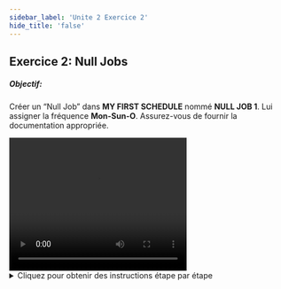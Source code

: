 ```yaml
---
sidebar_label: 'Unite 2 Exercice 2'
hide_title: 'false'
---
```


## Exercice 2: Null Jobs

##### Objectif:

Créer un “Null Job” dans **MY FIRST SCHEDULE** nommé **NULL JOB 1**. Lui assigner la fréquence **Mon-Sun-O**. Assurez-vous de fournir la documentation appropriée.

<div>
<video width="320" height="240" controls>
  <source src="videobasic/U2E2.mp4" type="video/mp4"></source>
Your browser does not support the video tag.
</video>
</div>

<details>

<summary>Cliquez pour obtenir des instructions étape par étape</summary>

1. Sous la rubrique **Administration**, double-cliquez sur **Job Master**.
2. Dans la liste déroulante **Schedule**, sélectionnez **My First Schedule**.
3. Cliquez sur le bouton **Ajouter** dans la barre d'outils Job Master.
4. Dans la zone de texte Nom, entrez **Null Job 1**.
5. Cliquez sur le bouton **Sauvegarder** dans la barre d'outils Job Master.
6. Cliquez sur l'onglet **Fréquence**.
7. Dans le cadre de la liste Fréquence, cliquez sur le bouton **Ajouter**.
    * Cliquez sur le bouton radio **Créer Nouvelle Fréquence**.
    * Dans la zone Nom Fréquence, tapez **Mon-Sun-O**.
    * Cliquez sur **Suivant**.
    * Définir le choix de Planification à toutes les semaines.
    * Sélectionnez tous les jours de la semaine en cochant leurs cases
    * Cliquez sur le bouton **Terminer**.
8. Cliquez sur l'onglet Documentation et entrez **Ceci est un test de Null Job**.
9. Cliquez sur le bouton **Sauvegarder** dans la barre d'outils Job Master.
10. Fermez le Job Master.

</details>
